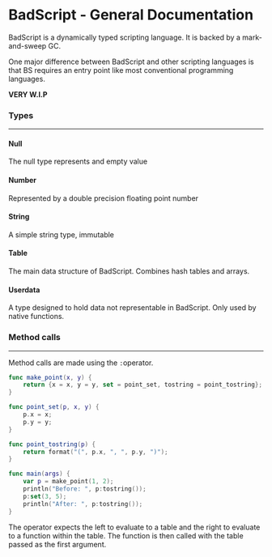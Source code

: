 # BadScript - General Documentation

BadScript is a dynamically typed scripting language. It is backed by a mark-and-sweep GC.

One major difference between BadScript and other scripting languages is that BS requires an entry point like most conventional programming languages.



**VERY W.I.P**



### Types

---

#### Null

The null type represents and empty value

#### Number

Represented by a double precision floating point number

#### String

A simple string type, immutable

#### Table

The main data structure of BadScript. Combines hash tables and arrays.

#### Userdata

A type designed to hold data not representable in BadScript. Only used by native functions.



### Method calls

---

Method calls are made using the `:`operator.

```swift
func make_point(x, y) {
    return {x = x, y = y, set = point_set, tostring = point_tostring};
}

func point_set(p, x, y) {
    p.x = x;
    p.y = y;
}

func point_tostring(p) {
    return format("(", p.x, ", ", p.y, ")");
}

func main(args) {
    var p = make_point(1, 2);
    println("Before: ", p:tostring());
    p:set(3, 5);
    println("After: ", p:tostring());
}
```

The operator expects the left to evaluate to a table and the right to evaluate to a function within the table. The function is then called with the table passed as the first argument.
